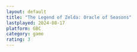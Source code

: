 ```yaml
---
layout: default
title: "The Legend of Zelda: Oracle of Seasons"
lastplayed: 2024-08-17
platform: GBC
category: game
rating: 3
---
```

